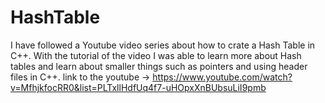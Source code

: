 # HashTable
I have followed a Youtube video series about how to crate a Hash Table in C++. With the tutorial of the video I was able to learn more about Hash tables and learn about smaller things such as pointers and using header files in C++.
link to the youtube -> https://www.youtube.com/watch?v=MfhjkfocRR0&list=PLTxllHdfUq4f7-uHOpxXnBUbsuLiI9pmb
